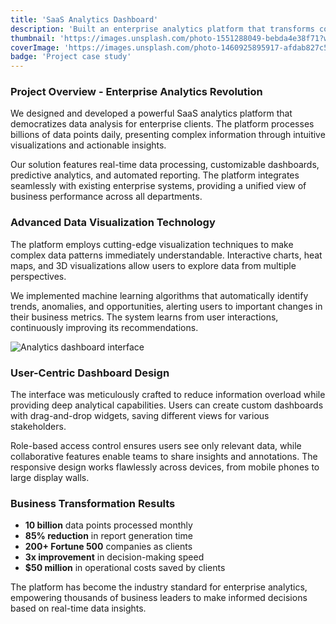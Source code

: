 ```yaml
---
title: 'SaaS Analytics Dashboard'
description: 'Built an enterprise analytics platform that transforms complex data into actionable insights, helping Fortune 500 companies make data-driven decisions with confidence.'
thumbnail: 'https://images.unsplash.com/photo-1551288049-bebda4e38f71?w=800&q=80'
coverImage: 'https://images.unsplash.com/photo-1460925895917-afdab827c52f?w=1200&q=80'
badge: 'Project case study'
---
```


### Project Overview - Enterprise Analytics Revolution

We designed and developed a powerful SaaS analytics platform that democratizes data analysis for enterprise clients. The platform processes billions of data points daily, presenting complex information through intuitive visualizations and actionable insights.

Our solution features real-time data processing, customizable dashboards, predictive analytics, and automated reporting. The platform integrates seamlessly with existing enterprise systems, providing a unified view of business performance across all departments.

### Advanced Data Visualization Technology

The platform employs cutting-edge visualization techniques to make complex data patterns immediately understandable. Interactive charts, heat maps, and 3D visualizations allow users to explore data from multiple perspectives.

We implemented machine learning algorithms that automatically identify trends, anomalies, and opportunities, alerting users to important changes in their business metrics. The system learns from user interactions, continuously improving its recommendations.

![Analytics dashboard interface](https://images.unsplash.com/photo-1551288049-bebda4e38f71?w=1200&q=80)

### User-Centric Dashboard Design

The interface was meticulously crafted to reduce information overload while providing deep analytical capabilities. Users can create custom dashboards with drag-and-drop widgets, saving different views for various stakeholders.

Role-based access control ensures users see only relevant data, while collaborative features enable teams to share insights and annotations. The responsive design works flawlessly across devices, from mobile phones to large display walls.

### Business Transformation Results

- **10 billion** data points processed monthly
- **85% reduction** in report generation time
- **200+ Fortune 500** companies as clients
- **3x improvement** in decision-making speed
- **$50 million** in operational costs saved by clients

The platform has become the industry standard for enterprise analytics, empowering thousands of business leaders to make informed decisions based on real-time data insights.